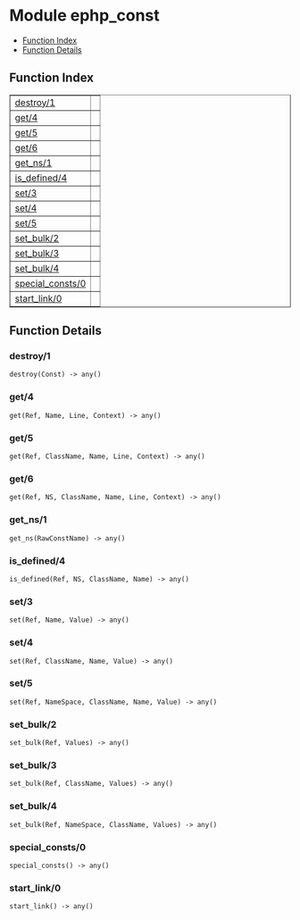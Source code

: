 

# Module ephp_const #
* [Function Index](#index)
* [Function Details](#functions)

<a name="index"></a>

## Function Index ##


<table width="100%" border="1" cellspacing="0" cellpadding="2" summary="function index"><tr><td valign="top"><a href="#destroy-1">destroy/1</a></td><td></td></tr><tr><td valign="top"><a href="#get-4">get/4</a></td><td></td></tr><tr><td valign="top"><a href="#get-5">get/5</a></td><td></td></tr><tr><td valign="top"><a href="#get-6">get/6</a></td><td></td></tr><tr><td valign="top"><a href="#get_ns-1">get_ns/1</a></td><td></td></tr><tr><td valign="top"><a href="#is_defined-4">is_defined/4</a></td><td></td></tr><tr><td valign="top"><a href="#set-3">set/3</a></td><td></td></tr><tr><td valign="top"><a href="#set-4">set/4</a></td><td></td></tr><tr><td valign="top"><a href="#set-5">set/5</a></td><td></td></tr><tr><td valign="top"><a href="#set_bulk-2">set_bulk/2</a></td><td></td></tr><tr><td valign="top"><a href="#set_bulk-3">set_bulk/3</a></td><td></td></tr><tr><td valign="top"><a href="#set_bulk-4">set_bulk/4</a></td><td></td></tr><tr><td valign="top"><a href="#special_consts-0">special_consts/0</a></td><td></td></tr><tr><td valign="top"><a href="#start_link-0">start_link/0</a></td><td></td></tr></table>


<a name="functions"></a>

## Function Details ##

<a name="destroy-1"></a>

### destroy/1 ###

`destroy(Const) -> any()`

<a name="get-4"></a>

### get/4 ###

`get(Ref, Name, Line, Context) -> any()`

<a name="get-5"></a>

### get/5 ###

`get(Ref, ClassName, Name, Line, Context) -> any()`

<a name="get-6"></a>

### get/6 ###

`get(Ref, NS, ClassName, Name, Line, Context) -> any()`

<a name="get_ns-1"></a>

### get_ns/1 ###

`get_ns(RawConstName) -> any()`

<a name="is_defined-4"></a>

### is_defined/4 ###

`is_defined(Ref, NS, ClassName, Name) -> any()`

<a name="set-3"></a>

### set/3 ###

`set(Ref, Name, Value) -> any()`

<a name="set-4"></a>

### set/4 ###

`set(Ref, ClassName, Name, Value) -> any()`

<a name="set-5"></a>

### set/5 ###

`set(Ref, NameSpace, ClassName, Name, Value) -> any()`

<a name="set_bulk-2"></a>

### set_bulk/2 ###

`set_bulk(Ref, Values) -> any()`

<a name="set_bulk-3"></a>

### set_bulk/3 ###

`set_bulk(Ref, ClassName, Values) -> any()`

<a name="set_bulk-4"></a>

### set_bulk/4 ###

`set_bulk(Ref, NameSpace, ClassName, Values) -> any()`

<a name="special_consts-0"></a>

### special_consts/0 ###

`special_consts() -> any()`

<a name="start_link-0"></a>

### start_link/0 ###

`start_link() -> any()`

